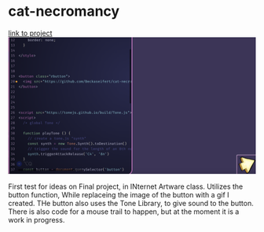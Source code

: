 # cat-necromancy

[link to project](https://beckaseifert.github.io/cat-necromancy/)
![screenshot of page](tss.png)

First test for ideas on Final project, in INternet Artware class. Utilizes the button function, While replaceing the image of the button with a gif I created. THe button also uses the Tone Library, to give sound to the button. There is also code for a mouse trail to happen, but at the moment it is a work in progress.

